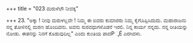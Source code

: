 +++
title = "023 ಮರುಳೆಲೌ ನೀವಕ್ಕ"

+++
23. "ಅಕ್ಕಾ ! ನೀವು ಮರುಳಲ್ಲವೇ ! ನಿಮ್ಮ ಈ ಐವರು ಕುಮಾರರು ನಿಮ್ಮ ಕೈಗೊಪ್ಪಿಸಿದುದು. ಮಹಾರಾಜನು ನನ್ನ ತೋಳಿನಲ್ಲಿ ಮರಣ ಹೊಂದಿದನು. ಅವನು ಸುರವಧುಗಳೊಡನೆ ಇರಲಿ. ನಿನ್ನ ಕಾರ್ಯ ನನ್ನದು. ನನ್ನ ರೀತಿಯನ್ನು ನೋಡು. ಈತನನ್ನು ನಿನಗೆ ಕೊಡುವುದಿಲ್ಲ" ಎಂದು ಕುಂತಿಯ ಪಾದP್ಕÉ ಎರಗಿದಳು.